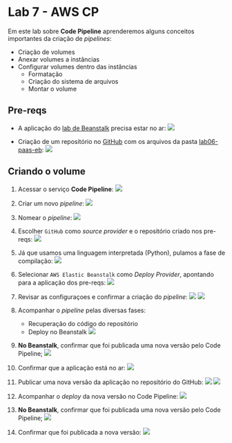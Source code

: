 # Lab 7 - AWS CP

Em este lab sobre **Code Pipeline** aprenderemos alguns conceitos importantes da criação de *pipelines*:
 - Criação de volumes
 - Anexar volumes a instâncias
 - Configurar volumes dentro das instâncias
   * Formatação
   * Criação do sistema de arquivos
   * Montar o volume

## Pre-reqs

- A aplicação do [lab de Beanstalk](/mob/cloud/lab06-paas-eb.md) precisa estar no ar:
   ![](/mob/cloud/img/cp00-0.png)
   
- Criação de um repositório no [GitHub](https://github.com/) com os arquivos da pasta [lab06-paas-eb](/mob/cloud/lab06-paas-eb):
   ![](/mob/cloud/img/cp00-1.png)


## Criando o volume
 
1. Acessar o serviço **Code Pipeline**:
   ![](/mob/cloud/img/cp01.png)
   
2. Criar um novo *pipeline*:
   ![](/mob/cloud/img/cp02.png)

3. Nomear o *pipeline*:
   ![](/mob/cloud/img/cp03.png)

4. Escolher `GitHub` como *source provider* e o repositório criado nos pre-reqs:
   ![](/mob/cloud/img/cp04.png)

5. Já que usamos uma linguagem interpretada (Python), pulamos a fase de compilação:
   ![](/mob/cloud/img/cp05.png)

6. Selecionar `AWS Elastic Beanstalk` como *Deploy Provider*, apontando para a aplicação dos pre-reqs:
   ![](/mob/cloud/img/cp06.png)

7. Revisar as configuraçoes e confirmar a criação do *pipeline*:
   ![](/mob/cloud/img/cp07.png)
   ![](/mob/cloud/img/cp08.png)

8. Acompanhar o *pipeline* pelas diversas fases:
    * Recuperação do código do repositório
    * Deploy no Beanstalk
   ![](/mob/cloud/img/cp09.png)

9. **No Beanstalk**, confirmar que foi publicada uma nova versão pelo Code Pipeline;
   ![](/mob/cloud/img/cp10.png)

10. Confirmar que a aplicação está no ar:
   ![](/mob/cloud/img/cp11.png)

11. Publicar uma nova versão da aplicação no repositório do GitHub:
   ![](/mob/cloud/img/cp12.png)
   ![](/mob/cloud/img/cp13.png)

12. Acompanhar o *deploy* da nova versão no Code Pipeline:
   ![](/mob/cloud/img/cp14.png)

13. **No Beanstalk**, confirmar que foi publicada uma nova versão pelo Code Pipeline;
   ![](/mob/cloud/img/cp15.png)

14. Confirmar que foi publicada a nova versão:
   ![](/mob/cloud/img/cp16.png)
